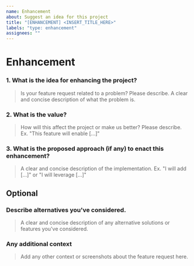 ```yaml
---
name: Enhancement
about: Suggest an idea for this project
title: "[ENHANCEMENT] <INSERT_TITLE_HERE>"
labels: "type: enhancement"
assignees: ""
---
```


# Enhancement

### 1. What is the idea for enhancing the project?

> Is your feature request related to a problem? Please describe. A clear and concise description of what the problem is.

### 2. What is the value?

> How will this affect the project or make us better? Please describe. Ex. "This feature will enable [...]"

### 3. What is the proposed approach (if any) to enact this enhancement?

> A clear and concise description of the implementation. Ex. "I will add [...]" or "I will leverage [...]"

## Optional

### Describe alternatives you've considered.

> A clear and concise description of any alternative solutions or features you've considered.

### Any additional context

> Add any other context or screenshots about the feature request here.
